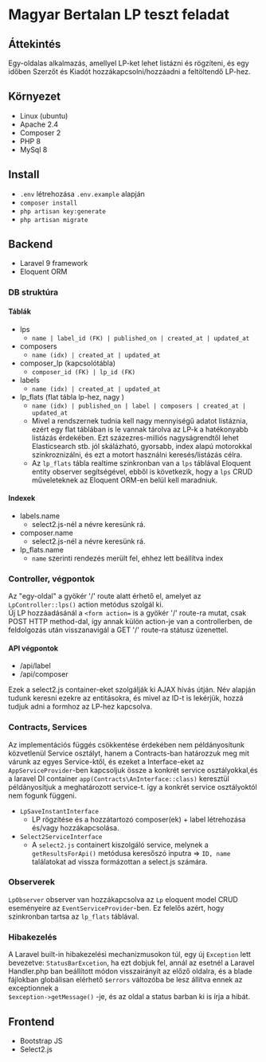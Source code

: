 # Magyar Bertalan LP teszt feladat

## Áttekintés

Egy-oldalas alkalmazás, amellyel LP-ket lehet listázni és rögzíteni,
és egy időben Szerzőt és Kiadót hozzákapcsolni/hozzáadni a feltöltendő LP-hez.

## Környezet

- Linux (ubuntu)
- Apache 2.4
- Composer 2
- PHP 8
- MySql 8

## Install

- `.env` létrehozása `.env.example` alapján
- `composer install`
- `php artisan key:generate`
- `php artisan migrate`

## Backend

- Laravel 9 framework
- Eloquent ORM

### DB struktúra

#### Táblák

- lps
    - `name | label_id (FK) | published_on | created_at | updated_at`
- composers
    - `name (idx) | created_at | updated_at`
- composer_lp (kapcsolótábla)
    - `composer_id (FK) | lp_id (FK)`
- labels
    - `name (idx) | created_at | updated_at`
- lp_flats (flat tábla lp-hez, nagy )
    - `name (idx) | published_on | label | composers | created_at | updated_at`
    - Mivel a rendszernek tudnia kell nagy mennyiségű adatot listáznia, ezért egy flat táblában is le vannak tárolva az
      LP-k
      a hatékonyabb listázás érdekében. Ezt százezres-milliós nagyságrendtől
      lehet Elasticsearch stb. jól skálázható, gyorsabb, index alapú motorokkal szinkroznizálni, és ezt a motort
      használni keresés/listázás célra.
    - Az `lp_flats` tábla realtime szinkronban van a `lps` táblával Eloquent entity observer segítségével,
      ebből is következik, hogy a `lps` CRUD műveleteknek az Eloquent ORM-en belül kell maradniuk.

#### Indexek

- labels.name
    - select2.js-nél a névre keresünk rá.
- composer.name
    - select2.js-nél a névre keresünk rá.
- lp_flats.name
    - `name` szerinti rendezés merült fel, ehhez lett beállítva index

### Controller, végpontok

Az "egy-oldal" a gyökér '/' route alatt érhető el, amelyet az `LpController::lps()` action metódus szolgál ki.  
Új LP hozzáadásánál a `<form action=` is a gyökér '/' route-ra mutat, csak POST HTTP method-dal,
így annak külön action-je van a controllerben, de feldolgozás után visszanavigál a GET '/' route-ra státusz üzenettel.

#### API végpontok

- /api/label
- /api/composer

Ezek a select2.js container-eket szolgálják ki AJAX hívás útján.
Név alapján tudunk keresni ezekre az entitásokra, és mivel az ID-t is lekérjük, hozzá tudjuk adni a formhoz az LP-hez
kapcsolva.

### Contracts, Services

Az implementációs függés csökkentése érdekében nem példányosítunk közvetlenül Service osztályt, hanem a Contracts-ban
határozzuk meg
mit várunk az egyes Service-ktől, és ezeket a Interface-eket az `AppServiceProvider`-ben kapcsoljuk össze a konkrét
service osztályokkal,és a laravel DI container `app(Contracts\AnInterface::class)` keresztül példányosítjuk a
meghatározott
service-t. így a konkrét service osztályoktól nem fogunk függeni.

- `LpSaveInstantInterface`
    - LP rögzítése és a hozzátartozó composer(ek) + label létrehozása és/vagy hozzákapcsolása.
- `Select2ServiceInterface`
    - A `select2.js` containert kiszolgáló service, melynek a `getResultsForApi()` metódusa keresőszó inputra
      => `ID, name` találatokat ad vissza formázottan a select.js számára.

### Observerek

`LpObserver` observer van hozzákapcsolva az `Lp` eloquent model CRUD eseményeire az `EventServiceProvider`-ben.
Ez felelős azért, hogy szinkronban tartsa az `lp_flats` táblával.

### Hibakezelés

A Laravel built-in hibakezelési mechanizmusokon túl, egy új `Exception` lett bevezetve: `StatusBarExcetion`, ha ezt
dobjuk fel, annál az esetnél a Laravel Handler.php ban beállított
módon visszairányít az előző oldalra, és a blade fájlokban globálisan elérhető `$errors` változóba be lesz állítva ennek
az exceptionnek a  
`$exception->getMessage()` -je, és az oldal a status barban ki is írja a hibát.

## Frontend

- Bootstrap JS
- Select2.js
